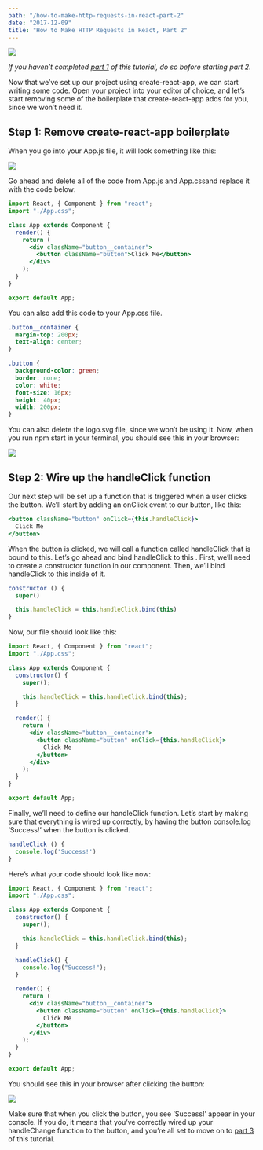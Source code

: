 ```yaml
---
path: "/how-to-make-http-requests-in-react-part-2"
date: "2017-12-09"
title: "How to Make HTTP Requests in React, Part 2"
---
```


![](https://cdn-images-1.medium.com/max/2802/1*JBzoX8NKPslVFF2zFR1Mww.png)

_If you haven’t completed [part 1](https://medium.com/@MCapoz/tutorial-how-to-make-http-requests-in-react-part-1-f7afa3cd0cc8) of this tutorial, do so before starting part 2._

Now that we’ve set up our project using create-react-app, we can start writing some code. Open your project into your editor of choice, and let’s start removing some of the boilerplate that create-react-app adds for you, since we won’t need it.

## **Step 1: Remove create-react-app boilerplate**

When you go into your App.js file, it will look something like this:

![](https://cdn-images-1.medium.com/max/2856/1*cSz2ZtGLG8KceFGPhSqdsg.png)

Go ahead and delete all of the code from App.js and App.cssand replace it with the code below:

```jsx
import React, { Component } from "react";
import "./App.css";

class App extends Component {
  render() {
    return (
      <div className="button__container">
        <button className="button">Click Me</button>
      </div>
    );
  }
}

export default App;
```

You can also add this code to your App.css file.

```css
.button__container {
  margin-top: 200px;
  text-align: center;
}

.button {
  background-color: green;
  border: none;
  color: white;
  font-size: 16px;
  height: 40px;
  width: 200px;
}
```

You can also delete the logo.svg file, since we won’t be using it. Now, when you run npm start in your terminal, you should see this in your browser:

![](https://cdn-images-1.medium.com/max/2000/1*GBYgJkuhgT7XwR8jALBDag.png)

## **Step 2: Wire up the handleClick function**

Our next step will be set up a function that is triggered when a user clicks the button. We’ll start by adding an onClick event to our button, like this:

```jsx
<button className="button" onClick={this.handleClick}>
  Click Me
</button>
```

When the button is clicked, we will call a function called handleClick that is bound to this. Let’s go ahead and bind handleClick to this . First, we’ll need to create a constructor function in our component. Then, we’ll bind handleClick to this inside of it.

```jsx
constructor () {
  super()

  this.handleClick = this.handleClick.bind(this)
}
```

Now, our file should look like this:

```jsx
import React, { Component } from "react";
import "./App.css";

class App extends Component {
  constructor() {
    super();

    this.handleClick = this.handleClick.bind(this);
  }

  render() {
    return (
      <div className="button__container">
        <button className="button" onClick={this.handleClick}>
          Click Me
        </button>
      </div>
    );
  }
}

export default App;
```

Finally, we’ll need to define our handleClick function. Let’s start by making sure that everything is wired up correctly, by having the button console.log ‘Success!’ when the button is clicked.

```js
handleClick () {
  console.log('Success!')
}
```

Here’s what your code should look like now:

```jsx
import React, { Component } from "react";
import "./App.css";

class App extends Component {
  constructor() {
    super();

    this.handleClick = this.handleClick.bind(this);
  }

  handleClick() {
    console.log("Success!");
  }

  render() {
    return (
      <div className="button__container">
        <button className="button" onClick={this.handleClick}>
          Click Me
        </button>
      </div>
    );
  }
}

export default App;
```

You should see this in your browser after clicking the button:

![](https://cdn-images-1.medium.com/max/2778/1*S_ycyo3iWdouOrxXdhUbgw.png)

Make sure that when you click the button, you see ‘Success!’ appear in your console. If you do, it means that you’ve correctly wired up your handleChange function to the button, and you’re all set to move on to [part 3](https://maecapozzi.com/how-to-make-http-requests-part-3/) of this tutorial.
